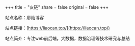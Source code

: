 +++
title = "友链"
share = false
original = false
+++

站点名称：廖灿博客

站点链接：[https://liaocan.top/](https://liaocan.top/)

站点简介：专注web前后端，大数据，数据治理等技术研究与总结
